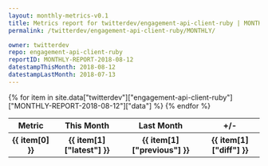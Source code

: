 ```yaml
---
layout: monthly-metrics-v0.1
title: Metrics report for twitterdev/engagement-api-client-ruby | MONTHLY-REPORT-2018-08-12 | 2018-08-12
permalink: /twitterdev/engagement-api-client-ruby/MONTHLY/

owner: twitterdev
repo: engagement-api-client-ruby
reportID: MONTHLY-REPORT-2018-08-12
datestampThisMonth: 2018-08-12
datestampLastMonth: 2018-07-13
---
```


<table style="width: 100%">
    <tr>
        <th>Metric</th>
        <th>This Month</th>
        <th>Last Month</th>
        <th>+/-</th>
    </tr>
    {% for item in site.data["twitterdev"]["engagement-api-client-ruby"]["MONTHLY-REPORT-2018-08-12"]["data"] %}
    <tr>
        <th>{{ item[0] }}</th>
        <th>{{ item[1]["latest"] }}</th>
        <th>{{ item[1]["previous"] }}</th>
        <th>{{ item[1]["diff"] }}</th>
    </tr>
    {% endfor %}
</table>
